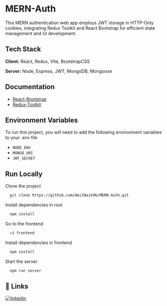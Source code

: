 
# MERN-Auth

This MERN authentication web app employs JWT storage in HTTP-Only cookies, integrating Redux Toolkit and React Bootstrap for efficient state management and UI development.


## Tech Stack
 
**Client:** React, Redux, Vite, BootstrapCSS

**Server:** Node, Express, JWT, MongoDB, Mongoose


## Documentation

- [React-Bootstrap](https://react-bootstrap.netlify.app/)
- [Redux-Toolkit](https://redux-toolkit.js.org/introduction/getting-started)

  
## Environment Variables

To run this project, you will need to add the following environment variables to your .env file

- `NODE_ENV`
- `MONGO_URI`
- `JWT_SECRET`

  
## Run Locally

Clone the project

```bash
  git clone https://github.com/AmitNaik96/MERN-Auth.git
```

Install dependencies in root

```bash
  npm install
```

Go to the frontend

```bash
  cd frontend
```

Install dependencies in frontend

```bash
  npm install
```


Start the server

```bash
  npm run server
```


## 🔗 Links

[![linkedin](https://img.shields.io/badge/linkedin-0A66C2?style=for-the-badge&logo=linkedin&logoColor=white)](https://www.linkedin.com/in/amit-naik-79295028a/)
